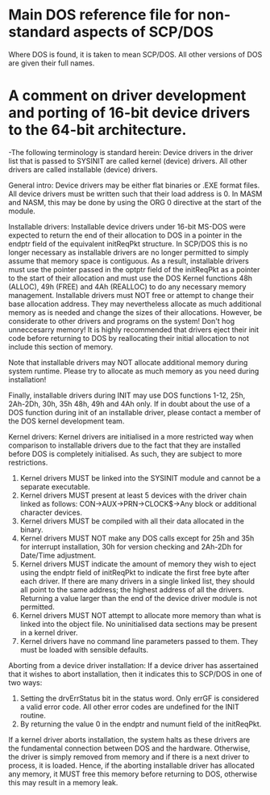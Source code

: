 # Main DOS reference file for non-standard aspects of SCP/DOS
Where DOS is found, it is taken to mean SCP/DOS. All other versions of DOS are given their full names.
# A comment on driver development and porting of 16-bit device drivers to the 64-bit architecture.
-The following terminology is standard herein: Device drivers in the driver list that is passed to SYSINIT are called kernel (device) drivers. All other drivers are called installable (device) drivers.

General intro:
Device drivers may be either flat binaries or .EXE format files. All device drivers must be written such that their load address is 0. In MASM and NASM, this may be done by using the ORG 0 directive at the start of the module.

Installable drivers:
Installable device drivers under 16-bit MS-DOS were expected to return the end of their allocation to DOS in a pointer in the endptr field of the equivalent initReqPkt structure. In SCP/DOS this is no longer necessary as installable drivers are no longer permitted to simply assume that memory space is contiguous. As a result, installable drivers must use the pointer passed in the optptr field of the initReqPkt as a pointer to the start of their allocation and must use the DOS Kernel functions 48h (ALLOC), 49h (FREE) and 4Ah (REALLOC) to do any necessary memory management. 
Installable drivers must NOT free or attempt to change their base allocation address. They may nevertheless allocate as much additional memory as is needed and change the sizes of their allocations. However, be considerate to other drivers and programs on the system! Don't hog unneccesarry memory! It is highly recommended that drivers eject their init code before returning to DOS by reallocating their initial allocation to not include this section of memory.

Note that installable drivers may NOT allocate additional memory during system runtime. Please try to allocate as much memory as you need during installation!

Finally, installable drivers during INIT may use DOS functions 1-12, 25h, 2Ah-2Dh, 30h, 35h 48h, 49h and 4Ah only. If in doubt about the use of a DOS function during init of an installable driver, please contact a member of the DOS kernel development team.

Kernel drivers:
Kernel drivers are initialised in a more restricted way when comparison to installable drivers due to the fact that they are installed before DOS is completely initialised. As such, they are subject to more restrictions. 
1) Kernel drivers MUST be linked into the SYSINIT module and cannot be a separate executable.
2) Kernel drivers MUST present at least 5 devices with the driver chain linked as follows:
    CON->AUX->PRN->CLOCK$->Any block or additional character devices.
3) Kernel drivers MUST be compiled with all their data allocated in the binary.
4) Kernel drivers MUST NOT make any DOS calls except for 25h and 35h for interrupt installation, 30h for version checking and 2Ah-2Dh for Date/Time adjustment.
5) Kernel drivers MUST indicate the amount of memory they wish to eject using the endptr field of initReqPkt to indicate the first free byte after each driver. If there are many drivers in a single linked list, they should all point to the same address; the highest address of all the drivers. Returning a value larger than the end of the device driver module is not permitted.
6) Kernel drivers MUST NOT attempt to allocate more memory than what is linked into the object file. No uninitialised data sections may be present in a kernel driver.
7) Kernel drivers have no command line parameters passed to them. They must
be loaded with sensible defaults.

Aborting from a device driver installation:
If a device driver has assertained that it wishes to abort installation, then it indicates this to SCP/DOS in one of two ways:

1) Setting the drvErrStatus bit in the status word. Only errGF is considered a valid error code. All other error codes are undefined for the INIT routine. 
2) By returning the value 0 in the endptr and numunt field of the initReqPkt. 

If a kernel driver aborts installation, the system halts as these drivers are the fundamental connection between DOS and the hardware.
Otherwise, the driver is simply removed from memory and if there is a next driver to process, it is loaded. Hence, if the aborting installable driver has allocated any memory, it MUST free this memory before returning to DOS, otherwise this may result in a memory leak. 